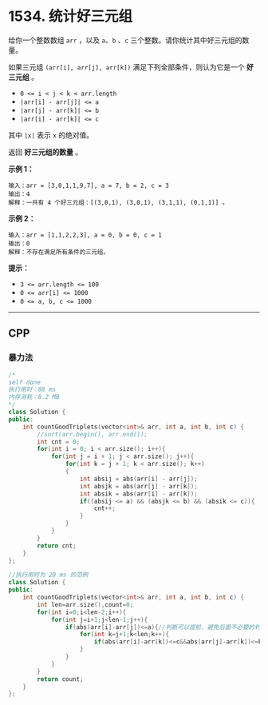 # 1534. 统计好三元组

给你一个整数数组 `arr` ，以及 `a`、`b` 、`c` 三个整数。请你统计其中好三元组的数量。

如果三元组 `(arr[i], arr[j], arr[k])` 满足下列全部条件，则认为它是一个 **好三元组** 。

- `0 <= i < j < k < arr.length`
- `|arr[i] - arr[j]| <= a`
- `|arr[j] - arr[k]| <= b`
- `|arr[i] - arr[k]| <= c`

其中 `|x|` 表示 `x` 的绝对值。

返回 **好三元组的数量** 。

 

**示例 1：**

```
输入：arr = [3,0,1,1,9,7], a = 7, b = 2, c = 3
输出：4
解释：一共有 4 个好三元组：[(3,0,1), (3,0,1), (3,1,1), (0,1,1)] 。
```

**示例 2：**

```
输入：arr = [1,1,2,2,3], a = 0, b = 0, c = 1
输出：0
解释：不存在满足所有条件的三元组。
```

 

**提示：**

- `3 <= arr.length <= 100`
- `0 <= arr[i] <= 1000`
- `0 <= a, b, c <= 1000`

***

## CPP

### 暴力法

```cpp
/*
self done
执行用时：88 ms
内存消耗：8.2 MB
*/
class Solution {
public:
    int countGoodTriplets(vector<int>& arr, int a, int b, int c) {
        //sort(arr.begin(), arr.end());
        int cnt = 0;
        for(int i = 0; i < arr.size(); i++){
            for(int j = i + 1; j < arr.size(); j++){
                for(int k = j + 1; k < arr.size(); k++)
                {
                    int absij = abs(arr[i] - arr[j]);
                    int absjk = abs(arr[j] - arr[k]);
                    int absik = abs(arr[i] - arr[k]);
                    if((absij <= a) && (absjk <= b) && (absik <= c)){
                        cnt++;
                    }
                }
            }
        }
        return cnt;
    }
};
```



```cpp
//执行用时为 20 ms 的范例
class Solution {
public:
    int countGoodTriplets(vector<int>& arr, int a, int b, int c) {
        int len=arr.size(),count=0;
        for(int i=0;i<len-2;i++){
            for(int j=i+1;j<len-1;j++){
                if(abs(arr[i]-arr[j])<=a){//判断可以提前，避免后面不必要的判断
                    for(int k=j+1;k<len;k++){
                        if(abs(arr[i]-arr[k])<=c&&abs(arr[j]-arr[k])<=b) count++;
                    }
                }
            }
        }
        return count;
    }
};
```

